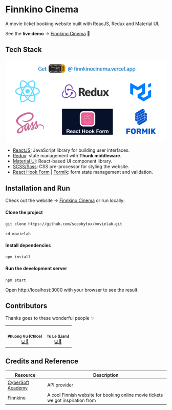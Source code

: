 # Finnkino Cinema

A movie ticket booking website built with ReacJS, Redux and Material UI.

See the **live demo** -> [Finnkino Cinema](https://finnkinocinema.vercel.app "Finnkino Cinema") 🎫

## Tech Stack

![Tech logos][stack]

- [ReactJS][reactjs]: JavaScript library for building user interfaces.
- [Redux][redux]: state management with **Thunk middleware**.
- [Material UI][mui]: React-based UI component library.
- [SCSS/Sass][sass]: CSS pre-processor for styling the website.
- [React Hook Form][react-hook-form] | [Formik][formik]: form state management and validation.

[stack]: src/assets/images/finnkino-tech-stack.png
[reactjs]: https://reactjs.org/
[redux]: https://redux.js.org/
[mui]: https://mui.com/
[sass]: https://sass-lang.com/
[react-hook-form]: https://react-hook-form.com/
[formik]: https://formik.org/docs/overview

<!-- ## Tasks

> 19 Jun - 13 Aug, 2022

Our main tasks in the project are to implement:

- [x] Homepage layout
- [x] Responsive design
- [x] Full effects
- [x] Themes: light and dark

Task assignments: check out checklist.xlsx for more details. -->

<!-- ## Project Structure

```
$PROJECT_ROOT
│   # Resource files
├── assets
│   │   # Image file
│   ├── images
│   │   # Javascript file
│   ├── scripts
│   │   # CSS file
│   ├── styles
│   │   # Third party plugins
│   └── vendors
│   # Screenshots of the project
├── screenshots
│   # Roadmap of the project
├── checklist.xlsx
│   # Page content
└── index.html
``` -->

## Installation and Run

Check out the website -> [Finnkino Cinema](https://finnkinocinema.vercel.app "Finnkino Cinema") or run locally:

#### Clone the project

`git clone https://github.com/scoobytux/movielab.git`

`cd movielab`

#### Install dependencies

`npm install`

#### Run the development server

`npm start`

Open http://localhost:3000 with your browser to see the result.

<!-- ## Some Project's Views on Devices

- On MacBook/ Laptop (in Light Theme)

  ![MacBook/ Laptop view 1](screenshots/laptop-views-1.png)

  ![MacBook/ Laptop view 2](screenshots/laptop-views-2.png)

  ![MacBook/ Laptop view 3](screenshots/laptop-views-3.png)

  ![MacBook/ Laptop view 4](screenshots/laptop-views-4.png)

- On Mobile (in Dark Theme)

![Mobile view](screenshots/mobile-views.png) -->

## Contributors

Thanks goes to these wonderful people ✨

<!-- ALL-CONTRIBUTORS-LIST:START -->
<!-- prettier-ignore-start -->
<!-- markdownlint-disable -->
<table>
  <tr>
    <!-- Phuong Vu -->
    <td align="center"><a href="https://github.com/phuongvu0804"><img src="https://avatars.githubusercontent.com/u/99994868?v=4" width="85px;" alt=""/><br /><sub><b>Phuong Vu (Chloe)</b></sub></a><br /><a href="https://github.com/scoobytux/movielab/commits?author=phuongvu0804" title="Code">💻</a><a href="https://github.com/scoobytux/movielab/commits?author=phuongvu0804" title="Documentation">📖</a></td>
    <!-- Tu Le -->
    <td align="center"><a href="https://github.com/scoobytux"><img src="https://avatars.githubusercontent.com/u/72339711?v=4" width="85px;" alt=""/><br /><sub><b>Tu Le (Liam)</b></sub></a><br /><a href="https://github.com/scoobytux/movielab/commits?author=scoobytux" title="Code">💻</a><a href="https://github.com/scoobytux/movielab/commits?author=scoobytux" title="Documentation">📖</a></td>
  </tr>
</table>
<!-- markdownlint-restore -->
<!-- prettier-ignore-end -->

<!-- ALL-CONTRIBUTORS-LIST:END -->

## Credits and Reference

| Resource                       | Description                                                                     |
| ------------------------------ | ------------------------------------------------------------------------------- |
| [CyberSoft Academy][cybersoft] | API provider                                                                    |
| [Finnkino][finnkino]           | A cool Finnish website for booking online movie tickets we got inspiration from |

[cybersoft]: https://cybersoft.edu.vn/
[finnkino]: https://www.finnkino.fi/en/

